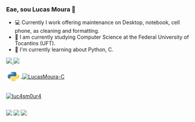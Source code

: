 ### Eae, sou Lucas Moura 👋


- 💻 Currently I work offering maintenance on Desktop, notebook, cell phone, as cleaning and formatting.
- 🔭 I am currently studying Computer Science at the Federal University of Tocantins (UFT).
- 🌱 I'm currently learning about Python, C.

<div>
  <a href="https://github.com/luc4sm0ur4">
  <img height="180em" src="https://github-readme-stats.vercel.app/api?username=luc4sm0ur4&show_icons=true&theme=dark&include_all_commits=true&count_private=true"/>
  <img height="180em" src="https://github-readme-stats.vercel.app/api/top-langs/?username=luc4sm0ur4&layout=compact&langs_count=7&theme=dark"/>
</div>
<div style="display: inline_block"><br>
  <img align="center" alt="LucasMoura-Python" height="30" width="40" src="https://raw.githubusercontent.com/devicons/devicon/master/icons/python/python-original.svg">
  <img align="center" alt="LucasMoura-C" height="30" width="40" src="https://cdn.jsdelivr.net/gh/devicons/devicon/icons/c/c-plain.svg">
</div>
  
  ##
  <div>
  <img src="https://komarev.com/ghpvc/?username=luc4sm0ur4&color=red&style=flat-square" alt="luc4sm0ur4" />
  </div>
  
  ## 
  
<div> 
  <a href="https://www.instagram.com/luc4sm0ur4/" target="_blank"><img src="https://img.shields.io/badge/-Instagram-%23E4405F?style=for-the-badge&logo=instagram&logoColor=white" target="_blank"></a>
  <a href = "mailto:lucasmoura112.lm@gmail.com"><img src="https://img.shields.io/badge/-Gmail-%23333?style=for-the-badge&logo=gmail&logoColor=white" target="_blank"></a>
  <a href="https://www.linkedin.com/in/lucasmoura112/" target="_blank"><img src="https://img.shields.io/badge/-LinkedIn-%230077B5?style=for-the-badge&logo=linkedin&logoColor=white" target="_blank"></a> 
  </div>


